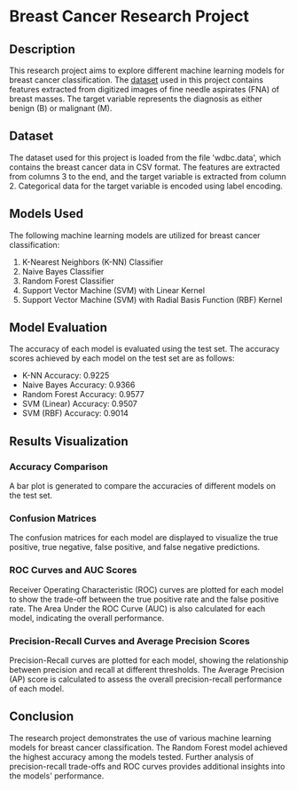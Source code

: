 # Breast Cancer Research Project

## Description
This research project aims to explore different machine learning models for breast cancer classification. The [dataset](https://doi.org/10.24432/C5DW2B) used in this project contains features extracted from digitized images of fine needle aspirates (FNA) of breast masses. The target variable represents the diagnosis as either benign (B) or malignant (M).

## Dataset 
The dataset used for this project is loaded from the file 'wdbc.data', which contains the breast cancer data in CSV format. The features are extracted from columns 3 to the end, and the target variable is extracted from column 2. Categorical data for the target variable is encoded using label encoding.

## Models Used
The following machine learning models are utilized for breast cancer classification:
1. K-Nearest Neighbors (K-NN) Classifier
2. Naive Bayes Classifier
3. Random Forest Classifier
4. Support Vector Machine (SVM) with Linear Kernel
5. Support Vector Machine (SVM) with Radial Basis Function (RBF) Kernel

## Model Evaluation
The accuracy of each model is evaluated using the test set. The accuracy scores achieved by each model on the test set are as follows:
- K-NN Accuracy: 0.9225
- Naive Bayes Accuracy: 0.9366
- Random Forest Accuracy: 0.9577
- SVM (Linear) Accuracy: 0.9507
- SVM (RBF) Accuracy: 0.9014

## Results Visualization
### Accuracy Comparison
A bar plot is generated to compare the accuracies of different models on the test set.

### Confusion Matrices
The confusion matrices for each model are displayed to visualize the true positive, true negative, false positive, and false negative predictions.

### ROC Curves and AUC Scores
Receiver Operating Characteristic (ROC) curves are plotted for each model to show the trade-off between the true positive rate and the false positive rate. The Area Under the ROC Curve (AUC) is also calculated for each model, indicating the overall performance.

### Precision-Recall Curves and Average Precision Scores
Precision-Recall curves are plotted for each model, showing the relationship between precision and recall at different thresholds. The Average Precision (AP) score is calculated to assess the overall precision-recall performance of each model.

## Conclusion
The research project demonstrates the use of various machine learning models for breast cancer classification. The Random Forest model achieved the highest accuracy among the models tested. Further analysis of precision-recall trade-offs and ROC curves provides additional insights into the models' performance.
